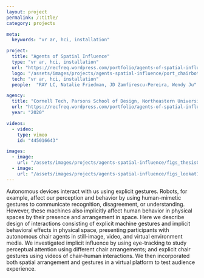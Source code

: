 ```yaml
---
layout: project
permalink: /:title/
category: projects

meta:
  keywords: "vr ar, hci, installation"

project:
  title: "Agents of Spatial Influence"
  type: "vr ar, hci, installation"
  url: "https://recfreq.wordpress.com/portfolio/agents-of-spatial-influence/"
  logo: "/assets/images/projects/agents-spatial-influence/port_chairbot-01.jpg"
  tech: "vr ar, hci, installation"
  people:  "RAY LC, Natalie Friedman, JD Zamfirescu-Pereira, Wendy Ju"

agency:
  title: "Cornell Tech, Parsons School of Design, Northeastern University"
  url: "https://recfreq.wordpress.com/portfolio/agents-of-spatial-influence/"
  year: "2020"

videos:
  - video:
    type: vimeo
    id: "445016643"

images:
  - image:
    url: "/assets/images/projects/agents-spatial-influence/figs_thesis01oneimage.jpg"
  - image:
    url: "/assets/images/projects/agents-spatial-influence/figs_lookat12featureSquare.gif"
---
```

<p>Autonomous devices interact with us using explicit gestures. Robots, for example, affect our perception and behavior by using human-mimetic gestures to communicate recognition, disagreement, or understanding. However, these machines also implicitly affect human behavior in physical spaces by their presence and arrangement in space. Here we describe design of interactions consisting of explicit machine gestures and implicit behavioral effects in physical space, presenting participants with autonomous chair agents in still-image, video, and virtual environment media. We investigated implicit influence by using eye-tracking to study perceptual attention using different chair arrangements; and explicit chair gestures using videos of chair-human interactions. We then incorporated both spatial arrangement and gestures in a virtual platform to test audience experience.</p>